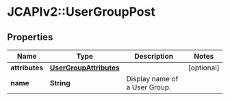 # JCAPIv2::UserGroupPost

## Properties
Name | Type | Description | Notes
------------ | ------------- | ------------- | -------------
**attributes** | [**UserGroupAttributes**](UserGroupAttributes.md) |  | [optional] 
**name** | **String** | Display name of a User Group. | 


